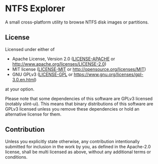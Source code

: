 # NTFS Explorer

A small cross-platform utility to browse NTFS disk images or partitions.

## License

Licensed under either of

 * Apache License, Version 2.0
   ([LICENSE-APACHE](LICENSE-APACHE) or http://www.apache.org/licenses/LICENSE-2.0)
 * MIT license
   ([LICENSE-MIT](LICENSE-MIT) or http://opensource.org/licenses/MIT)
 * GNU GPLv3 ([LICENSE-GPL](LICENSE-GPL) or https://www.gnu.org/licenses/gpl-3.0.en.html)

at your option.

Please note that some dependencies of this software are GPLv3 licensed (notably slint-ui).
This means that binary distributions of this software are GPLv3 licensed unless you remove
these dependencies or hold an alternative license for them.

## Contribution

Unless you explicitly state otherwise, any contribution intentionally submitted
for inclusion in the work by you, as defined in the Apache-2.0 license, shall be
multi licensed as above, without any additional terms or conditions.
